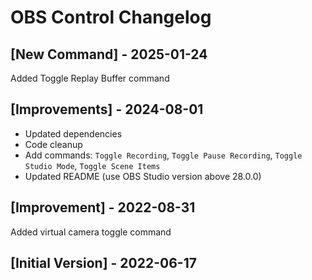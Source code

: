 # OBS Control Changelog

## [New Command] - 2025-01-24

Added Toggle Replay Buffer command

## [Improvements] - 2024-08-01

- Updated dependencies
- Code cleanup
- Add commands: `Toggle Recording`, `Toggle Pause Recording`, `Toggle Studio Mode`, `Toggle Scene Items`
- Updated README (use OBS Studio version above 28.0.0)

## [Improvement] - 2022-08-31

Added virtual camera toggle command

## [Initial Version] - 2022-06-17

